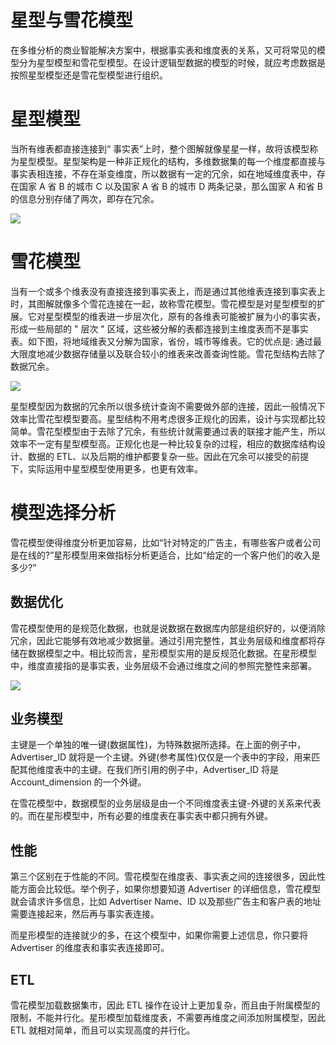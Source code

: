 # 星型与雪花模型

在多维分析的商业智能解决方案中，根据事实表和维度表的关系，又可将常见的模型分为星型模型和雪花型模型。在设计逻辑型数据的模型的时候，就应考虑数据是按照星型模型还是雪花型模型进行组织。

# 星型模型

当所有维表都直接连接到“ 事实表”上时，整个图解就像星星一样，故将该模型称为星型模型。星型架构是一种非正规化的结构，多维数据集的每一个维度都直接与事实表相连接，不存在渐变维度，所以数据有一定的冗余，如在地域维度表中，存在国家 A 省 B 的城市 C 以及国家 A 省 B 的城市 D 两条记录，那么国家 A 和省 B 的信息分别存储了两次，即存在冗余。

![](https://i.postimg.cc/MGP3p4nk/image.png)

# 雪花模型

当有一个或多个维表没有直接连接到事实表上，而是通过其他维表连接到事实表上时，其图解就像多个雪花连接在一起，故称雪花模型。雪花模型是对星型模型的扩展。它对星型模型的维表进一步层次化，原有的各维表可能被扩展为小的事实表，形成一些局部的 " 层次 " 区域，这些被分解的表都连接到主维度表而不是事实表。如下图，将地域维表又分解为国家，省份，城市等维表。它的优点是: 通过最大限度地减少数据存储量以及联合较小的维表来改善查询性能。雪花型结构去除了数据冗余。

![](https://i.postimg.cc/tRVv9Byf/image.png)

星型模型因为数据的冗余所以很多统计查询不需要做外部的连接，因此一般情况下效率比雪花型模型要高。星型结构不用考虑很多正规化的因素，设计与实现都比较简单。雪花型模型由于去除了冗余，有些统计就需要通过表的联接才能产生，所以效率不一定有星型模型高。正规化也是一种比较复杂的过程，相应的数据库结构设计、数据的 ETL、以及后期的维护都要复杂一些。因此在冗余可以接受的前提下，实际运用中星型模型使用更多，也更有效率。

# 模型选择分析

雪花模型使得维度分析更加容易，比如“针对特定的广告主，有哪些客户或者公司是在线的?”星形模型用来做指标分析更适合，比如“给定的一个客户他们的收入是多少?”

## 数据优化

雪花模型使用的是规范化数据，也就是说数据在数据库内部是组织好的，以便消除冗余，因此它能够有效地减少数据量。通过引用完整性，其业务层级和维度都将存储在数据模型之中。相比较而言，星形模型实用的是反规范化数据。在星形模型中，维度直接指的是事实表，业务层级不会通过维度之间的参照完整性来部署。

![](https://i.postimg.cc/fbr5N9PD/image.png)

## 业务模型

主键是一个单独的唯一键(数据属性)，为特殊数据所选择。在上面的例子中，Advertiser_ID 就将是一个主键。外键(参考属性)仅仅是一个表中的字段，用来匹配其他维度表中的主键。在我们所引用的例子中，Advertiser_ID 将是 Account_dimension 的一个外键。

在雪花模型中，数据模型的业务层级是由一个不同维度表主键-外键的关系来代表的。而在星形模型中，所有必要的维度表在事实表中都只拥有外键。

## 性能

第三个区别在于性能的不同。雪花模型在维度表、事实表之间的连接很多，因此性能方面会比较低。举个例子，如果你想要知道 Advertiser 的详细信息，雪花模型就会请求许多信息，比如 Advertiser Name、ID 以及那些广告主和客户表的地址需要连接起来，然后再与事实表连接。

而星形模型的连接就少的多，在这个模型中，如果你需要上述信息，你只要将 Advertiser 的维度表和事实表连接即可。

## ETL

雪花模型加载数据集市，因此 ETL 操作在设计上更加复杂，而且由于附属模型的限制，不能并行化。星形模型加载维度表，不需要再维度之间添加附属模型，因此 ETL 就相对简单，而且可以实现高度的并行化。
